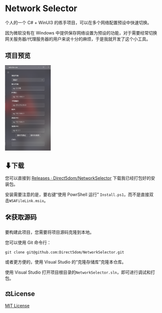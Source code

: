 # Network Selector

个人的一个 C# + WinUI3 的练手项目，可以在多个网络配置预设中快速切换。

因为微软没有在 Windows 中提供保存网络设置为预设的功能，对于需要经常切换网关服务器/代理服务器的用户来说十分的麻烦，于是我就开发了这个小工具。

## 项目预览

<img src="./README/屏幕截图 2023-02-11 015534.png" style="max-width: 30%;" />

## ⬇下载

您可以直接到 [Releases · Direct5dom/NetworkSelector](https://github.com/Direct5dom/NetworkSelector/releases) 下载我已经打包好的安装包。

安装需要注意的是，要右键“使用 PowrShell 运行” `Install.ps1`，而不是直接双击`WSAFileLink.msix`。

## 🛠️获取源码

要构建此项目，您需要将项目源码克隆到本地。

您可以使用 Git 命令行：

```
git clone git@github.com:Direct5dom/NetworkSelector.git
```

或者更方便的，使用 Visual Studio 的“克隆存储库”克隆本仓库。

使用 Visual Studio 打开项目根目录的`NetworkSelector.sln`，即可进行调试和打包。

## ⚖️License

[MIT License](https://github.com/Direct5dom/NetworkSelector/blob/master/LICENSE)